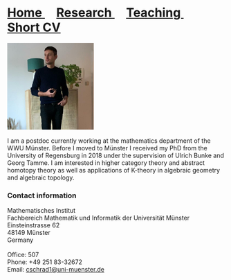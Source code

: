 <h1>
  <a href="">
    <u>Home</u>
  </a>
  &nbsp; &nbsp;
  <a href="Research">
    Research 
  </a>
  &nbsp; &nbsp;
  <a href="Teaching">
    Teaching 
  </a>
  &nbsp; &nbsp;
  <a href="ShortCV">
    Short CV
  </a>
</h1> 

<img src="cropped_profile.jpg" alt="Profile Picture" width="200" height ="200">

I am a postdoc currently working at the mathematics department of the WWU Münster. Before I moved to Münster I received my PhD from the University of Regensburg in 2018 under the supervision of Ulrich Bunke and Georg Tamme.
I am interested in higher category theory and abstract homotopy theory as well as applications of K-theory in algebraic geometry and algebraic topology.
<br />
### Contact information
Mathematisches Institut <br />
Fachbereich Mathematik und Informatik der Universität Münster <br />
Einsteinstrasse 62 <br />
48149 Münster <br />
Germany <br />
<br />
Office: 507 <br />
Phone: +49 251 83-32672 <br />
Email: cschrad1@uni-muenster.de
